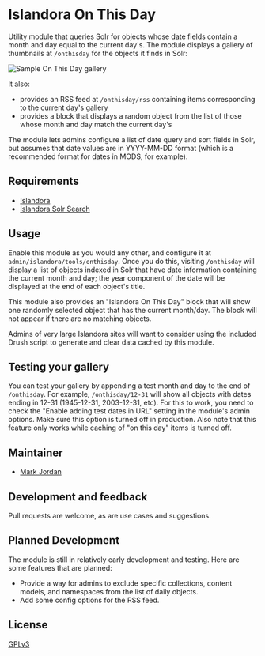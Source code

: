 # Islandora On This Day

Utility module that queries Solr for objects whose date fields contain a month and day equal to the current day's. The module displays a gallery of thumbnails at `/onthisday` for the objects it finds in Solr:

![Sample On This Day gallery](https://dl.dropboxusercontent.com/u/1015702/linked_to/onthisday.png)

It also:

* provides an RSS feed at `/onthisday/rss` containing items corresponding to the current day's gallery
* provides a block that displays a random object from the list of those whose month and day match the current day's

The module lets admins configure a list of date query and sort fields in Solr, but assumes that date values are in YYYY-MM-DD format (which is a recommended format for dates in MODS, for example).

## Requirements

* [Islandora](https://github.com/Islandora/islandora)
* [Islandora Solr Search](https://github.com/Islandora/islandora_solr_search)

## Usage

Enable this module as you would any other, and configure it at `admin/islandora/tools/onthisday`. Once you do this, visiting `/onthisday` will display a list of objects indexed in Solr that have date information containing the current month and day; the year component of the date will be displayed at the end of each object's title.

This module also provides an "Islandora On This Day" block that will show one randomly selected object that has the current month/day. The block will not appear if there are no matching objects.

Admins of very large Islandora sites will want to consider using the included Drush script to generate and clear data cached by this module.

## Testing your gallery

You can test your gallery by appending a test month and day to the end of `/onthisday`. For example, `/onthisday/12-31` will show all objects with dates ending in 12-31 (1945-12-31, 2003-12-31, etc). For this to work, you need to check the "Enable adding test dates in URL" setting in the module's admin options. Make sure this option is turned off in production. Also note that this feature only works while caching of "on this day" items is turned off.

## Maintainer

* [Mark Jordan](https://github.com/mjordan)

## Development and feedback

Pull requests are welcome, as are use cases and suggestions.

## Planned Development

The module is still in relatively early development and testing. Here are some features that are planned:

* Provide a way for admins to exclude specific collections, content models, and namespaces from the list of daily objects.
* Add some config options for the RSS feed.

## License

 [GPLv3](http://www.gnu.org/licenses/gpl-3.0.txt)
